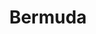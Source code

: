 ---
title:			"Bermuda"
post_path:	2016-09-17-bermuda
lon:				-64.7505
lat:				32.3078
date_start:	2016_09_17
date_end:		2016_09_20
metadata:
  - title:  airports
    list:
      - JFK
      - BDA
  - title:  airlines
    list:
      - JetBlue
  - title:  cities
    list:
      - Hamilton
  - title:  territories
    list:
      - Bermuda
  - title:  continents
    list:
      - North America
photos:
  - ext:		01.jpg
    class:	vertical
  - ext:		02.jpg
    class:	vertical
---